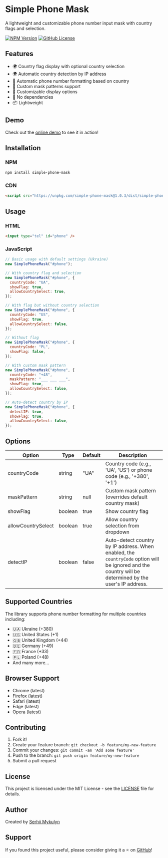 # Simple Phone Mask

A lightweight and customizable phone number input mask with country flags and selection.

[![NPM Version](https://img.shields.io/npm/v/simple-phone-mask.svg)](https://www.npmjs.com/package/simple-phone-mask)
[![GitHub License](https://img.shields.io/github/license/mykulyncom/simple-phone-mask)](https://github.com/mykulyncom/simple-phone-mask/blob/main/LICENSE)

## Features

- 🌍 Country flag display with optional country selection
- 🌍 Automatic country detection by IP address
- 📱 Automatic phone number formatting based on country
- 🎯 Custom mask patterns support
- 🎨 Customizable display options
- 🚀 No dependencies
- 📦 Lightweight

## Demo

Check out the <a href="https://mykulyn.com/simple-phone-mask/" target="_blank" rel="noopener noreferrer">online demo</a> to see it in action!

## Installation

### NPM

```bash
npm install simple-phone-mask
```

### CDN

```html
<script src="https://unpkg.com/simple-phone-mask@1.0.3/dist/simple-phone-mask.min.js"></script>
```

## Usage

### HTML

```html
<input type="tel" id="phone" />
```

### JavaScript

```javascript
// Basic usage with default settings (Ukraine)
new SimplePhoneMask("#phone");

// With country flag and selection
new SimplePhoneMask("#phone", {
  countryCode: "UA",
  showFlag: true,
  allowCountrySelect: true,
});

// With flag but without country selection
new SimplePhoneMask("#phone", {
  countryCode: "US",
  showFlag: true,
  allowCountrySelect: false,
});

// Without flag
new SimplePhoneMask("#phone", {
  countryCode: "PL",
  showFlag: false,
});

// With custom mask pattern
new SimplePhoneMask("#phone", {
  countryCode: "+48",
  maskPattern: "___ ___ ___",
  showFlag: true,
  allowCountrySelect: false,
});

// Auto-detect country by IP
new SimplePhoneMask("#phone", {
  detectIP: true,
  showFlag: true,
  allowCountrySelect: false,
});
```

## Options

| Option             | Type    | Default | Description                                                                                                                                            |
| ------------------ | ------- | ------- | ------------------------------------------------------------------------------------------------------------------------------------------------------ |
| countryCode        | string  | "UA"    | Country code (e.g., 'UA', 'US') or phone code (e.g., '+380', '+1')                                                                                     |
| maskPattern        | string  | null    | Custom mask pattern (overrides default country mask)                                                                                                   |
| showFlag           | boolean | true    | Show country flag                                                                                                                                      |
| allowCountrySelect | boolean | true    | Allow country selection from dropdown                                                                                                                  |
| detectIP           | boolean | false   | Auto-detect country by IP address. When enabled, the `countryCode` option will be ignored and the country will be determined by the user's IP address. |

## Supported Countries

The library supports phone number formatting for multiple countries including:

- 🇺🇦 Ukraine (+380)
- 🇺🇸 United States (+1)
- 🇬🇧 United Kingdom (+44)
- 🇩🇪 Germany (+49)
- 🇫🇷 France (+33)
- 🇵🇱 Poland (+48)
- And many more...

## Browser Support

- Chrome (latest)
- Firefox (latest)
- Safari (latest)
- Edge (latest)
- Opera (latest)

## Contributing

1. Fork it!
2. Create your feature branch: `git checkout -b feature/my-new-feature`
3. Commit your changes: `git commit -am 'Add some feature'`
4. Push to the branch: `git push origin feature/my-new-feature`
5. Submit a pull request

## License

This project is licensed under the MIT License - see the [LICENSE](LICENSE) file for details.

## Author

Created by [Serhii Mykulyn](https://github.com/mykulyncom)

## Support

If you found this project useful, please consider giving it a ⭐️ on [GitHub](https://github.com/mykulyncom/simple-phone-mask)!
